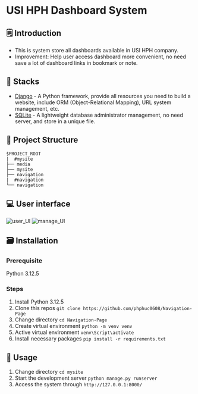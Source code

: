 # USI HPH Dashboard System
## 🗒️ Introduction
- This is system store all dashboards available in USI HPH company.
- Improvement: Help user access dashboard more convenient, no need save a lot of dashboard links in bookmark or note.
## 🧰 Stacks
- [Django](https://www.djangoproject.com/) - A Python framework, provide all resources you need to build a website, include ORM (Object-Relational Mapping), URL system management, etc.
- [SQLite](https://www.sqlite.org/) - A lightweight database administrator management, no need server, and store in a unique file.
## 📁 Project Structure
```
$PROJECT_ROOT
|  #mysite
├── media
├── mysite
├── navigation
|  #navigation
└── navigation
```
## 💻 User interface
![user_UI](https://github.com/user-attachments/assets/0d78f8c3-0b9d-43dc-993e-8814f8293865)
![manage_UI](https://github.com/user-attachments/assets/4881d4bd-439f-4910-ad12-baa7c601d301)
## 🗃️ Installation
### Prerequisite
Python 3.12.5
### Steps
1. Install Python 3.12.5
2. Clone this repos  `git clone https://github.com/phphuc0608/Navigation-Page`
3. Change directory `cd Navigation-Page`
4. Create virtual environment `python -m venv venv`
5. Active virtual environment `venv\Script\activate`
6. Install necessary packages `pip install -r requirements.txt`
## 🚀 Usage
1. Change directory `cd mysite`
2. Start the development server `python manage.py runserver`
3. Access the system through `http://127.0.0.1:8000/`
